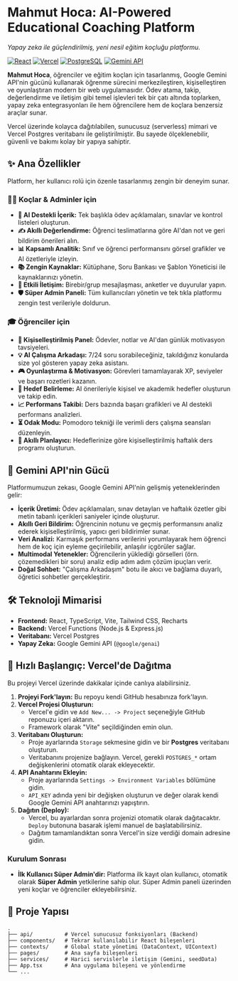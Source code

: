 # Mahmut Hoca: AI-Powered Educational Coaching Platform

_Yapay zeka ile güçlendirilmiş, yeni nesil eğitim koçluğu platformu._

[![React](https://img.shields.io/badge/React-18-blue?logo=react)](https://reactjs.org/)
[![Vercel](https://img.shields.io/badge/Vercel-black?logo=vercel)](https://vercel.com/)
[![PostgreSQL](https://img.shields.io/badge/PostgreSQL-blue?logo=postgresql)](https://www.postgresql.org/)
[![Gemini API](https://img.shields.io/badge/Gemini%20API-blueviolet?logo=google&logoColor=white)](https://ai.google.dev/)

**Mahmut Hoca**, öğrenciler ve eğitim koçları için tasarlanmış, Google Gemini API'nin gücünü kullanarak öğrenme sürecini merkezileştiren, kişiselleştiren ve oyunlaştıran modern bir web uygulamasıdır. Ödev atama, takip, değerlendirme ve iletişim gibi temel işlevleri tek bir çatı altında toplarken, yapay zeka entegrasyonları ile hem öğrencilere hem de koçlara benzersiz araçlar sunar.

Vercel üzerinde kolayca dağıtılabilen, sunucusuz (serverless) mimari ve Vercel Postgres veritabanı ile geliştirilmiştir. Bu sayede ölçeklenebilir, güvenli ve bakımı kolay bir yapıya sahiptir.

## ✨ Ana Özellikler

Platform, her kullanıcı rolü için özenle tasarlanmış zengin bir deneyim sunar.

### 👨‍🏫 Koçlar & Adminler için

-   **🤖 AI Destekli İçerik:** Tek başlıkla ödev açıklamaları, sınavlar ve kontrol listeleri oluşturun.
-   **✍️ Akıllı Değerlendirme:** Öğrenci teslimatlarına göre AI'dan not ve geri bildirim önerileri alın.
-   **📊 Kapsamlı Analitik:** Sınıf ve öğrenci performansını görsel grafikler ve AI özetleriyle izleyin.
-   **📚 Zengin Kaynaklar:** Kütüphane, Soru Bankası ve Şablon Yöneticisi ile kaynaklarınızı yönetin.
-   **💬 Etkili İletişim:** Birebir/grup mesajlaşması, anketler ve duyurular yapın.
-   **🛡️ Süper Admin Paneli:** Tüm kullanıcıları yönetin ve tek tıkla platformu zengin test verileriyle doldurun.

### 🎓 Öğrenciler için

-   **🚀 Kişiselleştirilmiş Panel:** Ödevler, notlar ve AI'dan günlük motivasyon tavsiyeleri.
-   **💡 AI Çalışma Arkadaşı:** 7/24 soru sorabileceğiniz, takıldığınız konularda size yol gösteren yapay zeka asistanı.
-   **🎮 Oyunlaştırma & Motivasyon:** Görevleri tamamlayarak XP, seviyeler ve başarı rozetleri kazanın.
-   **🎯 Hedef Belirleme:** AI önerileriyle kişisel ve akademik hedefler oluşturun ve takip edin.
-   **📈 Performans Takibi:** Ders bazında başarı grafikleri ve AI destekli performans analizleri.
-   **⏳ Odak Modu:** Pomodoro tekniği ile verimli ders çalışma seansları düzenleyin.
-   **📅 Akıllı Planlayıcı:** Hedeflerinize göre kişiselleştirilmiş haftalık ders programı oluşturun.

## 🤖 Gemini API'nin Gücü

Platformumuzun zekası, Google Gemini API'nin gelişmiş yeteneklerinden gelir:

-   **İçerik Üretimi:** Ödev açıklamaları, sınav detayları ve haftalık özetler gibi metin tabanlı içerikleri saniyeler içinde oluşturur.
-   **Akıllı Geri Bildirim:** Öğrencinin notunu ve geçmiş performansını analiz ederek kişiselleştirilmiş, yapıcı geri bildirimler sunar.
-   **Veri Analizi:** Karmaşık performans verilerini yorumlayarak hem öğrenci hem de koç için eyleme geçirilebilir, anlaşılır içgörüler sağlar.
-   **Multimodal Yetenekler:** Öğrencilerin yüklediği görselleri (örn. çözemedikleri bir soru) analiz edip adım adım çözüm ipuçları verir.
-   **Doğal Sohbet:** "Çalışma Arkadaşım" botu ile akıcı ve bağlama duyarlı, öğretici sohbetler gerçekleştirir.

## 🛠️ Teknoloji Mimarisi

-   **Frontend:** React, TypeScript, Vite, Tailwind CSS, Recharts
-   **Backend:** Vercel Functions (Node.js & Express.js)
-   **Veritabanı:** Vercel Postgres
-   **Yapay Zeka:** Google Gemini API (`@google/genai`)

## 🚀 Hızlı Başlangıç: Vercel'de Dağıtma

Bu projeyi Vercel üzerinde dakikalar içinde canlıya alabilirsiniz.

1.  **Projeyi Fork'layın:** Bu repoyu kendi GitHub hesabınıza fork'layın.
2.  **Vercel Projesi Oluşturun:**
    -   Vercel'e gidin ve `Add New... -> Project` seçeneğiyle GitHub reponuzu içeri aktarın.
    -   Framework olarak "Vite" seçildiğinden emin olun.
3.  **Veritabanı Oluşturun:**
    -   Proje ayarlarında `Storage` sekmesine gidin ve bir **Postgres** veritabanı oluşturun.
    -   Veritabanını projenize bağlayın. Vercel, gerekli `POSTGRES_*` ortam değişkenlerini otomatik olarak ekleyecektir.
4.  **API Anahtarını Ekleyin:**
    -   Proje ayarlarında `Settings -> Environment Variables` bölümüne gidin.
    -   `API_KEY` adında yeni bir değişken oluşturun ve değer olarak kendi Google Gemini API anahtarınızı yapıştırın.
5.  **Dağıtın (Deploy):**
    -   Vercel, bu ayarlardan sonra projenizi otomatik olarak dağıtacaktır. `Deploy` butonuna basarak işlemi manuel de başlatabilirsiniz.
    -   Dağıtım tamamlandıktan sonra Vercel'in size verdiği domain adresine gidin.

### Kurulum Sonrası

-   **İlk Kullanıcı Süper Admin'dir:** Platforma ilk kayıt olan kullanıcı, otomatik olarak **Süper Admin** yetkilerine sahip olur. Süper Admin paneli üzerinden yeni koçlar ve öğrenciler ekleyebilirsiniz.

## 📂 Proje Yapısı

```
.
├── api/          # Vercel sunucusuz fonksiyonları (Backend)
├── components/   # Tekrar kullanılabilir React bileşenleri
├── contexts/     # Global state yönetimi (DataContext, UIContext)
├── pages/        # Ana sayfa bileşenleri
├── services/     # Harici servislerle iletişim (Gemini, seedData)
├── App.tsx       # Ana uygulama bileşeni ve yönlendirme
└── ...
```